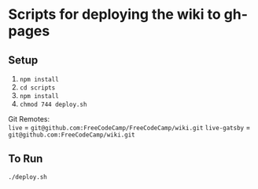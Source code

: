 # Scripts for deploying the wiki to gh-pages

## Setup
1. `npm install`
2. `cd scripts`
3. `npm install`
4. `chmod 744 deploy.sh`

Git Remotes:  
`live` = `git@github.com:FreeCodeCamp/FreeCodeCamp/wiki.git`
`live-gatsby` = `git@github.com:FreeCodeCamp/wiki.git`

## To Run
`./deploy.sh`

